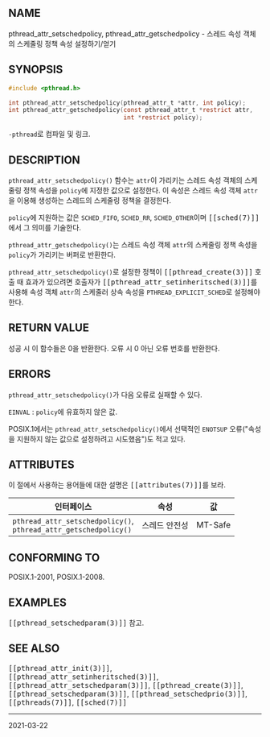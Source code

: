 ## NAME

pthread_attr_setschedpolicy, pthread_attr_getschedpolicy - 스레드 속성 객체의 스케줄링 정책 속성 설정하기/얻기

## SYNOPSIS

```c
#include <pthread.h>

int pthread_attr_setschedpolicy(pthread_attr_t *attr, int policy);
int pthread_attr_getschedpolicy(const pthread_attr_t *restrict attr,
                                int *restrict policy);
```

`-pthread`로 컴파일 및 링크.

## DESCRIPTION

`pthread_attr_setschedpolicy()` 함수는 `attr`이 가리키는 스레드 속성 객체의 스케줄링 정책 속성을 `policy`에 지정한 값으로 설정한다. 이 속성은 스레드 속성 객체 `attr`을 이용해 생성하는 스레드의 스케줄링 정책을 결정한다.

`policy`에 지원하는 값은 `SCHED_FIFO`, `SCHED_RR`, `SCHED_OTHER`이며 <tt>[[sched(7)]]</tt>에서 그 의미를 기술한다.

`pthread_attr_getschedpolicy()`는 스레드 속성 객체 `attr`의 스케줄링 정책 속성을 `policy`가 가리키는 버퍼로 반환한다.

`pthread_attr_setschedpolicy()`로 설정한 정책이 <tt>[[pthread_create(3)]]</tt> 호출 때 효과가 있으려면 호출자가 <tt>[[pthread_attr_setinheritsched(3)]]</tt>를 사용해 속성 객체 `attr`의 스케줄러 상속 속성을 `PTHREAD_EXPLICIT_SCHED`로 설정해야 한다.

## RETURN VALUE

성공 시 이 함수들은 0을 반환한다. 오류 시 0 아닌 오류 번호를 반환한다.

## ERRORS

`pthread_attr_setschedpolicy()`가 다음 오류로 실패할 수 있다.

`EINVAL`
:   `policy`에 유효하지 않은 값.

POSIX.1에서는 `pthread_attr_setschedpolicy()`에서 선택적인 `ENOTSUP` 오류("속성을 지원하지 않는 값으로 설정하려고 시도했음")도 적고 있다.

## ATTRIBUTES

이 절에서 사용하는 용어들에 대한 설명은 <tt>[[attributes(7)]]</tt>를 보라.

| 인터페이스 | 속성 | 값 |
| --- | --- | --- |
| `pthread_attr_setschedpolicy()`,<br>`pthread_attr_getschedpolicy()` | 스레드 안전성 | MT-Safe |

## CONFORMING TO

POSIX.1-2001, POSIX.1-2008.

## EXAMPLES

<tt>[[pthread_setschedparam(3)]]</tt> 참고.

## SEE ALSO

<tt>[[pthread_attr_init(3)]]</tt>, <tt>[[pthread_attr_setinheritsched(3)]]</tt>, <tt>[[pthread_attr_setschedparam(3)]]</tt>, <tt>[[pthread_create(3)]]</tt>, <tt>[[pthread_setschedparam(3)]]</tt>, <tt>[[pthread_setschedprio(3)]]</tt>, <tt>[[pthreads(7)]]</tt>, <tt>[[sched(7)]]</tt>

----

2021-03-22
